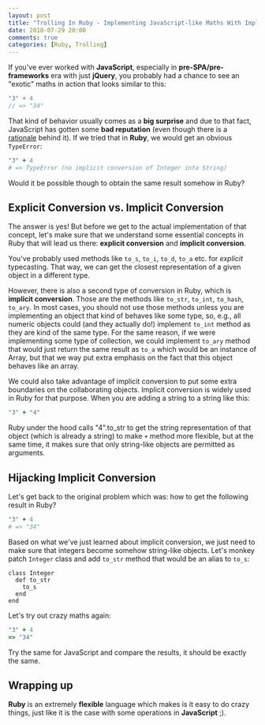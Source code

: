 ```yaml
---
layout: post
title: "Trolling In Ruby - Implementing JavaScript-like Maths With Implicit Conversion Hijacking"
date: 2018-07-29 20:00
comments: true
categories: [Ruby, Trolling]
---
```


If you've ever worked with **JavaScript**, especially in **pre-SPA/pre-frameworks** era with just **jQuery**, you probably had a chance to see an "exotic" maths in action that looks similar to this:

``` javascript
"3" + 4
// => "34"
```

That kind of behavior usually comes as a **big surprise** and due to that fact, JavaScript has gotten some **bad reputation** (even though there is a [rationale](https://karolgalanciak.com/blog/2017/01/22/javascript-the-surprising-parts/) behind it). If we tried that in **Ruby**, we would get an obvious `TypeError`:

``` ruby
"3" + 4
# => TypeError (no implicit conversion of Integer into String)
```

Would it be possible though to obtain the same result somehow in Ruby?

## Explicit Conversion vs. Implicit Conversion

The answer is yes! But before we get to the actual implementation of that concept, let's make sure that we understand some essential concepts in Ruby that will lead us there: **explicit conversion** and **implicit conversion**.

You've probably used methods like `to_s`, `to_i`, `to_d`, `to_a` etc. for *explicit* typecasting. That way, we can get the closest representation of a given object in a different type.

However, there is also a second type of conversion in Ruby, which is **implicit conversion**.  Those are the methods like `to_str`, `to_int`, `to_hash`, `to_ary`. In most cases, you should not use those methods unless you are implementing an object that kind of behaves like some type, so, e.g., all numeric objects could (and they actually do!) implement `to_int` method as they are kind of the same type. For the same reason, if we were implementing some type of collection, we could implement `to_ary` method that would just return the same result as `to_a`  which would be an instance of Array, but that we way put extra emphasis on the fact that this object behaves like an array.

We could also take advantage of implicit conversion to put some extra boundaries on the collaborating objects.  Implicit conversion is widely used in Ruby for that purpose. When you are adding a string to a string like this:

``` rb
"3" + "4"
```

Ruby under the hood calls "4".to_str to get the string representation of that object (which is already a string) to make `+` method more flexible, but at the same time, it makes sure that only string-like objects are permitted as arguments.

## Hijacking Implicit Conversion

Let's get back to the original problem which was: how to get the following result in Ruby?

``` ruby
"3" + 4
# => "34"
```
Based on what we've just learned about implicit conversion, we just need to make sure that integers become somehow string-like objects. Let's monkey patch `Integer` class and add `to_str` method that would be an alias to `to_s`:

```
class Integer
  def to_str
    to_s
  end
end
```

Let's try out crazy maths again:

``` ruby
"3" + 4
=> "34"
```

Try the same for JavaScript and compare the results, it should be exactly the same.

## Wrapping up

**Ruby** is an extremely **flexible** language which makes is it easy to do crazy things, just like it is the case with some operations in **JavaScript** ;).
